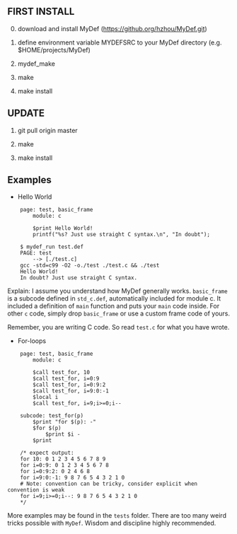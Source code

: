 ## FIRST INSTALL

0. download and install MyDef (https://github.org/hzhou/MyDef.git)

1. define environment variable MYDEFSRC to your MyDef directory (e.g. $HOME/projects/MyDef)

2. mydef_make

3. make

4. make install

## UPDATE

1. git pull origin master

2. make 

3. make install

## Examples

* Hello World
```
    page: test, basic_frame
        module: c

        $print Hello World!
        printf("%s? Just use straight C syntax.\n", "In doubt");
```

```
    $ mydef_run test.def
    PAGE: test
        --> [./test.c]
    gcc -std=c99 -O2 -o./test ./test.c && ./test
    Hello World!
    In doubt? Just use straight C syntax.
```

Explain: I assume you understand how MyDef generally works. `basic_frame` is a subcode defined in `std_c.def`, automatically included for module c. It included a definition of `main` function and puts your `main` code inside. For other `c` code, simply drop `basic_frame` or use a custom frame code of yours.

Remember, you are writing C code. So read `test.c` for what you have wrote.

* For-loops
```
    page: test, basic_frame
        module: c

        $call test_for, 10
        $call test_for, i=0:9
        $call test_for, i=0:9:2
        $call test_for, i=9:0:-1
        $local i
        $call test_for, i=9;i>=0;i--

    subcode: test_for(p)
        $print "for $(p): -"
        $for $(p)
            $print $i -
        $print

    /* expect output:
    for 10: 0 1 2 3 4 5 6 7 8 9
    for i=0:9: 0 1 2 3 4 5 6 7 8
    for i=0:9:2: 0 2 4 6 8
    for i=9:0:-1: 9 8 7 6 5 4 3 2 1 0 
    # Note: convention can be tricky, consider explicit when convention is weak
    for i=9;i>=0;i--: 9 8 7 6 5 4 3 2 1 0
    */
```

More examples may be found in the `tests` folder. There are too many weird tricks possible with `MyDef`. Wisdom and discipline highly recommended.

